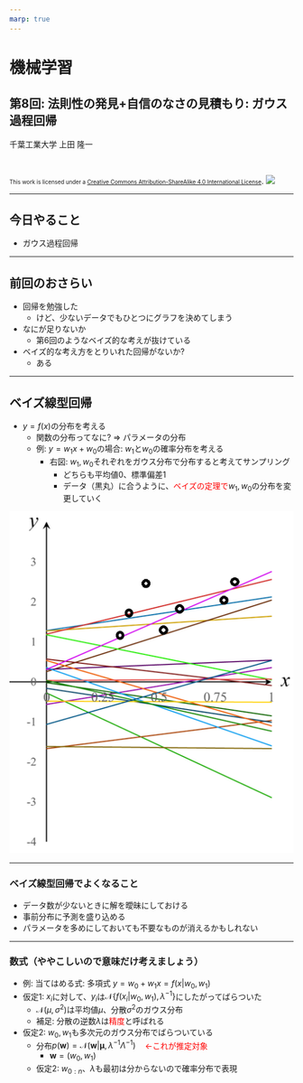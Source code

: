 ```yaml
---
marp: true
---
```


<!-- footer: "機械学習（と統計）第8回" -->

# 機械学習

## 第8回: 法則性の発見+自信のなさの見積もり: ガウス過程回帰

千葉工業大学 上田 隆一

<br />

<span style="font-size:70%">This work is licensed under a </span>[<span style="font-size:70%">Creative Commons Attribution-ShareAlike 4.0 International License</span>](https://creativecommons.org/licenses/by-sa/4.0/).
![](https://i.creativecommons.org/l/by-sa/4.0/88x31.png)

---

<!-- paginate: true -->

## 今日やること

- ガウス過程回帰

---

## 前回のおさらい

- 回帰を勉強した
    - けど、少ないデータでもひとつにグラフを決めてしまう
- なにが足りないか
    - 第6回のようなベイズ的な考えが抜けている
- ベイズ的な考え方をとりいれた回帰がないか?
    - ある


---

## ベイズ線型回帰

- $y = f(x)$の分布を考える
    - 関数の分布ってなに? $\Rightarrow$ パラメータの分布
    - 例: $y = w_1 x + w_0$の場合: $w_1$と$w_0$の確率分布を考える
        - 右図: $w_1, w_0$それぞれをガウス分布で分布すると考えてサンプリング
            - どちらも平均値$0$、標準偏差$1$
            - データ（黒丸）に合うように、<span style="color:red">ベイズの定理で</span>$w_1, w_0$の分布を変更していく

![bg right:30% 100%](./figs/line_sampling.png)

---

### ベイズ線型回帰でよくなること

- データ数が少ないときに解を曖昧にしておける
- 事前分布に予測を盛り込める
- パラメータを多めにしておいても不要なものが消えるかもしれない


---

### 数式（ややこしいので意味だけ考えましょう）

- 例: 当てはめる式: 多項式 $y = w_0 + w_1 x = f(x | w_0, w_1)$
- 仮定1: $x_i$に対して、$y_i$は$\mathcal{N}\{f(x_i | w_0,w_1), \lambda^{-1}\}$にしたがってばらついた
    - $\mathcal{N}(\mu, \sigma^2)$は平均値$\mu$、分散$\sigma^2$のガウス分布
    - 補足: 分散の逆数$\lambda$は<span style="color:red">精度</span>と呼ばれる
- 仮定2: $w_0, w_1$も多次元のガウス分布でばらついている
    - 分布$p(\boldsymbol{w}) = \mathcal{N}(\boldsymbol{w} | \boldsymbol{\mu}, \lambda^{-1}\Lambda^{-1}) \quad$<span style="color:red">$\leftarrow$これが推定対象</span>
        - $\boldsymbol{w} = (w_0, w_1)$
    - 仮定2: $w_{0:n}$、$\lambda$も最初は分からないので確率分布で表現

